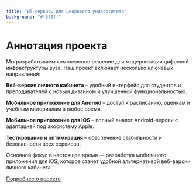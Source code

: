 ```yaml
---
title: "ИТ-сервисы для цифрового университета"
background: "#f5f0ff"
---
```



**Аннотация проекта**
=

Мы разрабатываем комплексное решение для модернизации цифровой инфраструктуры вуза. 
Наш проект включает несколько ключевых направлений:

**Веб-версия личного кабинета** – удобный интерфейс для студентов и преподавателей с новым дизайном и улучшенной функциональностью.

**Мобильное приложение для Android** – доступ к расписанию, оценкам и учебным материалам в любое время.

**Мобильное приложение для iOS** – полный аналог Android-версии с адаптацией под экосистему Apple.

**Тестирование и оптимизация** – обеспечение стабильности и безопасности всех сервисов.


Основной фокус в настоящее время — разработка мобильного приложения для iOS, которое станет удобной альтернативой веб-версии личного кабинета

[Подробнее о проекте](https://aashleyyuwu.github.io/about/)
